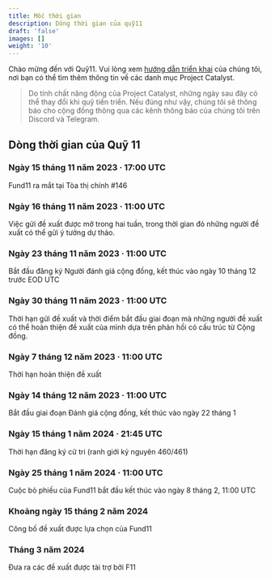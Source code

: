```yaml
---
title: Mốc thời gian
description: Dòng thời gian của quỹ11
draft: 'false'
images: []
weight: '10'
---
```


Chào mừng đến với Quỹ11. Vui lòng xem [hướng dẫn triển khai](placeholder) của chúng tôi, nơi bạn có thể tìm thêm thông tin về các danh mục Project Catalyst.

> Do tính chất năng động của Project Catalyst, những ngày sau đây có thể thay đổi khi quỹ tiến triển. Nếu đúng như vậy, chúng tôi sẽ thông báo cho cộng đồng thông qua các kênh thông báo của chúng tôi trên Discord và Telegram.

## Dòng thời gian của Quỹ 11

### Ngày 15 tháng 11 năm 2023 · 17:00 UTC

Fund11 ra mắt tại Tòa thị chính #146

### Ngày 16 tháng 11 năm 2023 · 11:00 UTC

Việc gửi đề xuất được mở trong hai tuần, trong thời gian đó những người đề xuất có thể gửi ý tưởng dự thảo.

### Ngày 23 tháng 11 năm 2023 · 11:00 UTC

Bắt đầu đăng ký Người đánh giá cộng đồng, kết thúc vào ngày 10 tháng 12 trước EOD UTC

### Ngày 30 tháng 11 năm 2023 · 11:00 UTC

Thời hạn gửi đề xuất và thời điểm bắt đầu giai đoạn mà những người đề xuất có thể hoàn thiện đề xuất của mình dựa trên phản hồi có cấu trúc từ Cộng đồng.

### Ngày 7 tháng 12 năm 2023 · 11:00 UTC

Thời hạn hoàn thiện đề xuất

### Ngày 14 tháng 12 năm 2023 · 11:00 UTC

Bắt đầu giai đoạn Đánh giá cộng đồng, kết thúc vào ngày 22 tháng 1

### Ngày 15 tháng 1 năm 2024 · 21:45 UTC

Thời hạn đăng ký cử tri (ranh giới kỷ nguyên 460/461)

### Ngày 25 tháng 1 năm 2024 · 11:00 UTC

Cuộc bỏ phiếu của Fund11 bắt đầu kết thúc vào ngày 8 tháng 2, 11:00 UTC

### Khoảng ngày 15 tháng 2 năm 2024

Công bố đề xuất được lựa chọn của Fund11

### Tháng 3 năm 2024

Đưa ra các đề xuất được tài trợ bởi F11
